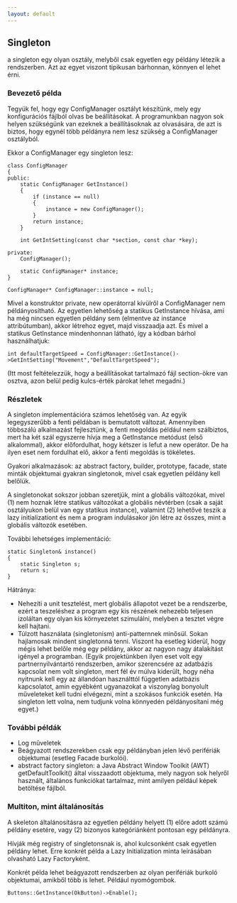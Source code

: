 ```yaml
---
layout: default
---
```


## Singleton

a singleton egy olyan osztály, melyből csak egyetlen egy példány létezik a rendszerben. Azt az egyet viszont tipikusan bárhonnan, könnyen el lehet érni.

### Bevezető példa

Tegyük fel, hogy egy ConfigManager osztályt készítünk, mely egy konfigurációs fájlból olvas be beállításokat. A programunkban nagyon sok helyen szükségünk van ezeknek a beállításoknak az olvasására, de azt is biztos, hogy egynél több példányra nem lesz szükség a ConfigManager osztályból.

Ekkor a ConfigManager egy singleton lesz:

    class ConfigManager
    {
    public:
        static ConfigManager GetInstance()
        {
            if (instance == null)
            {
                instance = new ConfigManager();
            }
            return instance;
        }

        int GetIntSetting(const char *section, const char *key);

    private:
        ConfigManager();

        static ConfigManager* instance;
    }

    ConfigManager* ConfigManager::instance = null;

Mivel a konstruktor private, new operátorral kívülről a ConfigManager nem példányosítható. Az egyetlen lehetőség a statikus GetInstance hívása, ami ha még nincsen egyetlen példány sem (elmentve az instance attribútumban), akkor létrehoz egyet, majd visszaadja azt. És mivel a statikus GetInstance mindenhonnan látható, így a kódban bárhol használhatjuk:

    int defaultTargetSpeed = ConfigManager::GetInstance()->GetIntSetting("Movement","DefaultTargetSpeed");

(Itt most feltételezzük, hogy a beállításokat tartalmazó fájl section-ökre van osztva, azon belül pedig kulcs-érték párokat lehet megadni.)

### Részletek

A singleton implementációra számos lehetőség van. Az egyik legegyszerűbb a fenti példában is bemutatott változat. Amennyiben többszálú alkalmazást fejlesztünk, a fenti megoldás például nem szálbiztos, mert ha két szál egyszerre hívja meg a GetInstance metódust (első alkalommal), akkor előfordulhat, hogy kétszer is lefut a new operátor. De ha ilyen eset nem fordulhat elő, akkor a fenti megoldás is tökéletes.

Gyakori alkalmazások: az abstract factory, builder, prototype, facade, state minták objektumai gyakran singletonok, mivel csak egyetlen példány kell belőlük.

A singletonokat sokszor jobban szeretjük, mint a globális változókat, mivel (1) nem hoznak létre statikus változókat a globális névtérben (csak a saját osztályukon belül van egy statikus instance), valamint (2) lehetővé teszik a lazy initializationt és nem a program indulásakor jön létre az összes, mint a globális változók esetében.

További lehetséges implementáció:

    static Singleton& instance()
    {
        static Singleton s;
        return s;
    }

Hátránya:

  * Nehezíti a unit tesztelést, mert globális állapotot vezet be a rendszerbe, ezért a teszeléshez a program egy kis részének nehezebb teljesen izoláltan egy olyan kis környezetet szimulálni, melyben a tesztet végre kell hajtani.
  * Túlzott használata (singletonism) anti-patternnek minősül. Sokan hajlamosak mindent singletonná tenni. Viszont ha esetleg kiderül, hogy mégis lehet belőle még egy példány, akkor az nagyon nagy átalakítást igényel a programban. (Egyik projektünkben ilyen eset volt egy partnernyilvántartó rendszerben, amikor szerencsére az adatbázis kapcsolat nem volt singleton, mert fél év múlva kiderült, hogy néha nyitnunk kell egy az állandóan használttól független adatbázis kapcsolatot, amin egyébként ugyanazokat a viszonylag bonyolult műveleteket kell tudni elvégezni, mint a szokásos funkciók esetén. Ha singleton lett volna, nem tudjunk volna könnyedén példányosítani még egyet.)

### További példák

  * Log műveletek
  * Beágyazott rendszerekben csak egy példányban jelen lévő perifériák objektumai (esetleg Facade burkolói).
  * abstract factory singleton: a Java Abstract Window Toolkit (AWT) getDefaultToolkit() által visszaadott objektuma, mely nagyon sok helyről használt, általános funkciókat tartalmaz, mint amilyen például képek betöltése fájlból.

### Multiton, mint általánosítás

A skeleton általánosításra az egyetlen példány helyett (1) előre adott számú példány esetére, vagy (2) bizonyos kategóriánként pontosan egy példányra.

Hívják még registry of singletonsnak is, ahol kulcsonként csak egyetlen példány lehet. Erre konkrét példa a Lazy Initialization minta leírásában olvasható Lazy Factoryként.

Konkrét példa lehet beágyazott rendszerben az olyan perifériák burkoló objektumai, amikből több is lehet. Például nyomógombok.

    Buttons::GetInstance(OkButton)->Enable();
